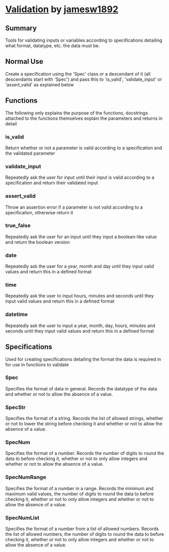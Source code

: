 # [Validation](https://github.com/jamesw1892/Validation) by [jamesw1892](https://github.com/jamesw1892)

## Summary
Tools for validating inputs or variables according to specifications detailing what format, datatype, etc. the data must be.

## Normal Use
Create a specification using the 'Spec' class or a descendant of it (all descendants start with 'Spec') and pass this to 'is_valid', 'validate_input' or 'assert_valid' as explained below

## Functions
The following only explains the purpose of the functions, docstrings attached to the functions themselves explain the parameters and returns in detail

### is_valid
Return whether or not a parameter is valid according to a specification and the validated parameter

### validate_input
Repeatedly ask the user for input until their input is valid according to a specification and return their validated input

### assert_valid
Throw an assertion error if a parameter is not valid according to a specification, otherwise return it

### true_false
Repeatedly ask the user for an input until they input a boolean-like value and return the boolean version

### date
Repeatedly ask the user for a year, month and day until they input valid values and return this in a defined format

### time
Repeatedly ask the user to input hours, minutes and seconds until they input valid values and return this in a defined format

### datetime
Repeatedly ask the user to input a year, month, day, hours, minutes and seconds until they input valid values and return this in a defined format

## Specifications
Used for creating specifications detailing the format the data is required in for use in functions to validate

### Spec
Specifies the format of data in general. Records the datatype of the data and whether or not to allow the absence of a value.

### SpecStr
Specifies the format of a string. Records the list of allowed strings, whether or not to lower the string before checking it and whether or not to allow the absence of a value.

### SpecNum
Specifies the format of a number. Records the number of digits to round the data to before checking it, whether or not to only allow integers and whether or not to allow the absence of a value.

### SpecNumRange
Specifies the format of a number in a range. Records the minimum and maximum valid values, the number of digits to round the data to before checking it, whether or not to only allow integers and whether or not to allow the absence of a value.

### SpecNumList
Specifies the format of a number from a list of allowed numbers. Records the list of allowed numbers, the number of digits to round the data to before checking it, whether or not to only allow integers and whether or not to allow the absence of a value.
